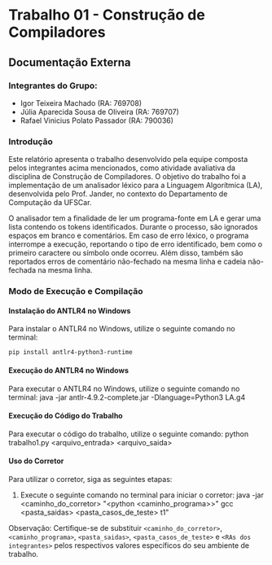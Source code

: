# Trabalho 01 - Construção de Compiladores

## Documentação Externa

### Integrantes do Grupo:

- Igor Teixeira Machado (RA: 769708)
- Júlia Aparecida Sousa de Oliveira (RA: 769707)
- Rafael Vinicius Polato Passador (RA: 790036)

### Introdução

Este relatório apresenta o trabalho desenvolvido pela equipe composta pelos integrantes acima mencionados, como atividade avaliativa da disciplina de Construção de Compiladores. O objetivo do trabalho foi a implementação de um analisador léxico para a Linguagem Algorítmica (LA), desenvolvida pelo Prof. Jander, no contexto do Departamento de Computação da UFSCar.

O analisador tem a finalidade de ler um programa-fonte em LA e gerar uma lista contendo os tokens identificados. Durante o processo, são ignorados espaços em branco e comentários. Em caso de erro léxico, o programa interrompe a execução, reportando o tipo de erro identificado, bem como o primeiro caractere ou símbolo onde ocorreu. Além disso, também são reportados erros de comentário não-fechado na mesma linha e cadeia não-fechada na mesma linha.

### Modo de Execução e Compilação

#### Instalação do ANTLR4 no Windows
Para instalar o ANTLR4 no Windows, utilize o seguinte comando no terminal:
```
pip install antlr4-python3-runtime
```
#### Execução do ANTLR4 no Windows
Para executar o ANTLR4 no Windows, utilize o seguinte comando no terminal:
java -jar antlr-4.9.2-complete.jar -Dlanguage=Python3 LA.g4

#### Execução do Código do Trabalho
Para executar o código do trabalho, utilize o seguinte comando:
python trabalho1.py <arquivo_entrada> <arquivo_saida>

#### Uso do Corretor
Para utilizar o corretor, siga as seguintes etapas:
1. Execute o seguinte comando no terminal para iniciar o corretor:
java -jar <caminho_do_corretor> "<python <caminho_programa>>" gcc <pasta_saidas> <pasta_casos_de_teste> <RAs dos integrantes> t1"


Observação: Certifique-se de substituir `<caminho_do_corretor>`, `<caminho_programa>`, `<pasta_saidas>`, `<pasta_casos_de_teste>` e `<RAs dos integrantes>` pelos respectivos valores específicos do seu ambiente de trabalho.





